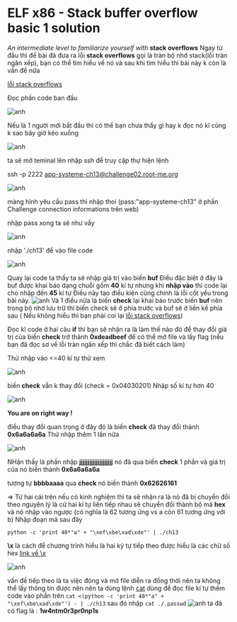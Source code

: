 # ELF x86 - Stack buffer overflow basic 1 solution
*An intermediate level to familiarize yourself with* **stack overflows**
Ngay từ đầu thì đề bài đã đưa ra lỗi **stack overflows** gọi là tràn bộ nhớ stack(lỗi tràn ngăn xếp), bạn có thể tìm hiểu về nó và sau khi tìm hiểu thì bài này k còn là vấn đề nữa

[lỗi stack overflows](https://vi.wikipedia.org/wiki/L%E1%BB%97i_tr%C3%A0n_ng%C4%83n_x%E1%BA%BFp)

Đọc phần code ban đầu

![anh](image/2.png)

Nếu là 1 người mới bắt đầu thì có thể bạn chưa thấy gì hay k đọc nó kĩ củng k sao bây giờ kéo xuống 

![anh](image/1.png)

ta sẽ mở teminal lên nhập ssh để truy cập thự hiện lệnh

ssh -p 2222 app-systeme-ch13@challenge02.root-me.org 

![anh](image/3.png)

màng hình yêu cầu pass thì nhập thoi (pass:"app-systeme-ch13" ở phần Challenge connection informations trên web)

nhập pass xong ta sẽ như vầy

![anh](image/4.png)

nhập './ch13' để vào file code 

![anh](image/5.png)

Quay lại code ta thấy ta sẽ nhập giá trị vào biến **buf** Điều đặc biệt ở đây là buf được khai báo dạng chuỗi gồm **40** kí tự nhưng khi **nhập vào** thì code lại cho nhập đến **45** kí tự Điều này tạo điều kiện cũng chính là lỗi cốt yếu trong bài này. 
![anh](image/6.png)
Và 1 điều nữa là biến **check** lại khai báo trước biến **buf** nên trong bộ nhớ lưu trữ thì biến check sẽ ở phía trước và buf sẽ ở liền kề phía sau ( Nếu không hiểu thì bạn phải coi lại [lỗi stack overflows](https://vi.wikipedia.org/wiki/L%E1%BB%97i_tr%C3%A0n_ng%C4%83n_x%E1%BA%BFp))

Đọc kĩ code ở hai câu **if** thì bạn sẽ nhận ra là làm thế nào đó để thay đổi giá trị của biến **check** trở thành **0xdeadbeef** để có thể mở file và lấy flag (nếu bạn đã đọc sơ về lỗi tràn ngăn xếp thì chắc đã biết cách làm)

Thử nhập vào <=40 kí tự thử xem 

![anh](image/7.png)

biến **check** vẫn k thay đổi (check = 0x04030201) 
Nhập số kí tự hơn 40 

![anh](image/8.png)

**You are on right way !**

điều thay đổi quan trọng ở đây đó là biến **check** đã thay đổi thành **0x6a6a6a6a**
Thử nhập thêm 1 lần nữa 

![anh](image/10.png)

NHận thấy là phần nhập **jjjjjjjjjjjjjjjjjjjj** nó đã qua biến **check** 1 phần và giá trị của nó biến thành **0x6a6a6a6a** 

tương tự  **bbbbaaaa** qua **check** nó biến thành **0x62626161**

=> Từ hai cái trên nếu có kinh nghiệm thì ta sẽ nhận ra là nó đã bị chuyển đổi theo nguyên lý là cứ hai kí tự liên tiếp nhau sẽ chuyển đổi thành bộ mã **hex** và nó nhập vào ngược (có nghĩa là 62 tương ứng vs a còn 61 tương ứng với b)
Nhập đoạn mã sau đây 

``` python -c 'print 40*"a" + "\xef\xbe\xad\xde"' | ./ch13 ```

**\x** là cách để chương trình hiểu là hai ký tự tiếp theo được hiểu là các chữ số hex 
[link về \x](https://stackoverflow.com/questions/2672326/what-does-a-leading-x-mean-in-a-python-string-xaa)

![anh](image/11.png)

vấn đề tiếp theo là ta việc đóng và mở file diễn ra đồng thời nên ta không thể lấy thông tin được nên
nên ta dùng lệnh [cat](https://mike632t.wordpress.com/2016/03/22/implementing-cat-in-python/) dùng để đọc file kí tự 
thêm code vào phần trên 
``` cat <(python -c 'print 40*"a" + "\xef\xbe\xad\xde"') - | ./ch13 ```
sau đó nhập 
``` cat ./.passwd ```
![anh](image/13.png)
ta đã có flag là : **1w4ntm0r3pr0np1s**
